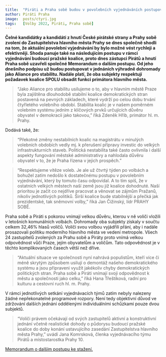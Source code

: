 ```yaml
---
title:  "Piráti a Praha sobě budou v povolebních vyjednáváních postupovat dohromady jako Aliance pro stabilitu"
author: Piráti Praha
image:  posts/ctyri.jpg
tags:   [Volby 2022, Piráti, Praha sobě]
---
```


**Čelné kandidátky a kandidáti z hnutí České pirátské strany a Prahy sobě zvolení do Zastupitelstva hlavního města Prahy se dnes společně shodli na tom, že aktuální povolební vyjednávání by bylo možné vést rychleji a efektivněji. Shoda panuje také na následujícím postupu v rámci vyjednávání budoucí pražské koalice, proto dnes zástupci Pirátů a hnutí Praha sobě uzavřeli společné Memorandum o dalším postupu. Od jeho dnešního podpisu už budou postupovat v jednáních výhradně dohromady jako Aliance pro stabilitu. Nadále platí, že oba subjekty respektují požadavek koalice SPOLU obsadit funkci primátora hlavního města.**

>“Jako Aliance pro stabilitu usilujeme o to, aby v hlavním městě Praze byla zajištěna dlouhodobě stabilní koalice demokratických stran postavená na pevných základech, které vydrží po celou dobu trvání čtyřletého volebního období. Stabilita koalic je v našem poměrném volebním systému jedním z klíčových prvků určujících důvěru obyvatel v demokracii jako takovou,” říká Zdeněk Hřib, primátor hl. m. Prahy. 

Dodává také, že: 

>“Překotné změny nestabilních koalic na magistrátu v minulých volebních obdobích vedly mj. k přerušení přípravy investic do velkých infrastrukturních staveb. Politická nestabilita také často ovlivnila i další aspekty fungování městské administrativy a nahlodala důvěru obyvatel v to, že je Praha řízena v jejich prospěch.”

>“Respektujeme vítěze voleb. Je ale už čtvrtý týden po volbách a bohužel zatím nedošlo k dostatečnému postupu v povolebním vyjednávání, který by tomuto času odpovídal. A to tím spíš, že v ostatních velkých městech naší země jsou již koalice dohodnuté. Naší prioritou je začít co nejdříve pracovat a věnovat se zájmům Pražanů, nikoliv jednotlivých politiků. Širší koalice bude stabilnější a přečká jak prezidentské, tak sněmovní volby,” říká Jan Čižinský, lídr PRAHY SOBĚ. 

Praha sobě a Piráti s pokorou vnímají velkou důvěru, kterou v ně voliči vložili v letošních komunálních volbách. Dohromady oba subjekty získaly v součtu celkem 32,46% hlasů voličů. Voliči svou volbou vyjádřili přání, aby i nadále prosazovali politiku moderního hlavního města ve vedení metropole. Všech 24 zastupitelů zvolených za Prahu sobě a Piráty proto vnímá velkou odpovědnost vůči Praze, jejím obyvatelům a voličům. Tato odpovědnost je v těchto komplikovaných časech větší než dříve.

>“Aktuální situace ve společnosti nyní nahrává populistům, kteří více či méně skrytým způsobem usilují o demontáž našeho demokratického systému a jsou připraveni využít jakékoliv chyby demokratických politických stran. Praha sobě a Piráti vnímají svoji odpovědnost k městu a společnosti jako celku,” říká Hana Třeštíková, radní pro kulturu a cestovní ruch hl. m. Prahy.

V rámci jednotlivých setkání vyjednávacích týmů zatím nebyly nalezeny žádné nepřekonatelné programové rozpory. Není tedy objektivní důvod ve zdržování dalších jednání oddělenými individuálními schůzkami pouze dvou subjektů.

>“Voliči právem očekávají od svých zastupitelů aktivní a konstruktivní jednání včetně realistické dohody o půdorysu budoucí pražské koalice do doby konání ustavujícího zasedání Zastupitelstva hlavního města Prahy,” uvádí Jana Komrsková, členka vyjednávacího týmu Pirátů a místostarostka Prahy 10.

[Memorandum o dalším postupu ke stažení.](https://drive.google.com/file/d/1UX5EEym9flS6sxaPMawqNE233Sg54brS/view?usp=sharing)
